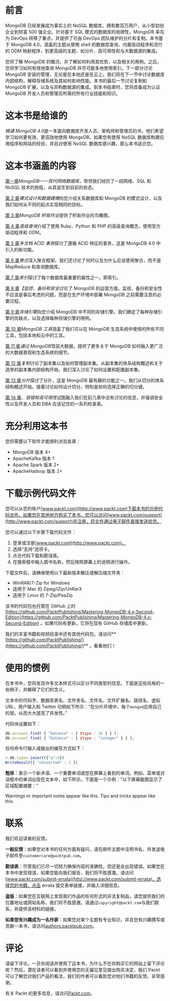 # 前言

MongoDB 已经发展成为事实上的 NoSQL 数据库，拥有数百万用户，从小型初创企业到财富 500 强企业。针对基于 SQL 模式的数据库的局限性，MongoDB 率先为 DevOps 转移了重点，并提供了可由 DevOps 团队维护的分片和复制。本书基于 MongoDB 4.0，涵盖的主题从使用 shell 的数据库查询、内置驱动程序和流行的 ODM 映射程序，到更高级的主题，如分片、高可用性和与大数据源的集成。

您将了解 MongoDB 的概况，并了解如何利用其优势，以及相关的用例。之后，您将学习如何有效地查询 MongoDB 并尽可能多地使用索引。下一部分讨论 MongoDB 安装的管理，无论是在本地还是在云上。我们将在下一节中讨论数据库内部结构，解释存储系统及其如何影响性能。本书的最后一节讨论复制和 MongoDB 扩展，以及与异构数据源的集成。到本书结束时，您将具备成为认证 MongoDB 开发人员和管理员所需的所有行业技能和知识。

# 这本书是给谁的

*精通 MongoDB 4.0*是一本面向数据库开发人员、架构师和管理员的书，他们希望学习如何更有效、更高效地使用 MongoDB。如果您有使用 NoSQL 数据库构建应用程序和网站的经验，并且对使用 NoSQL 数据库感兴趣，那么本书适合您。

# 这本书涵盖的内容

[第一章](00.html)*MongoDB——现代网络数据库*，带领我们经历了一段网络、SQL 和 NoSQL 技术的旅程，从其诞生到目前的状态。

[第 2 章](00.html)*模式设计和数据建模*向您介绍关系数据库和 MongoDB 的模式设计，以及我们如何从不同的起点实现相同的目标。

[第 3 章](00.html)*MongoDB 积垢作业*提供了积垢作业的鸟瞰图。

[第 4 章](00.html)*高级查询*介绍了使用 Ruby、Python 和 PHP 的高级查询概念，使用官方驱动程序和 ODM。

[第 5 章](00.html)*多文档 ACID 事务*探讨了遵循 ACID 特征的事务，这是 MongoDB 4.0 中引入的新功能。

[第 6 章](00.html)*聚合*深入聚合框架。我们还讨论了何时以及为什么应该使用聚合，而不是 MapReduce 和查询数据库。

[第 7 章](00.html)*索引*探讨了每个数据库最重要的属性之一，即索引。

[第 8 章](00.html)*【监控、备份和安全*讨论了 MongoDB 的运营方面。监视、备份和安全性不应该是事后考虑的问题，而是在生产环境中部署 MongoDB 之前需要注意的必要过程。

[第 9 章](10.html)*存储引擎*向您介绍 MongoDB 中不同的存储引擎。我们确定了每种存储引擎的优缺点，以及选择每种存储引擎的用例。

[第 10 章](10.html)*MongoDB 工具*涵盖了我们可以在 MongoDB 生态系统中使用的所有不同工具，包括本地和云中的工具。

[第 11 章](00.html)*通过 MongoDB*驾驭大数据，提供了更多关于 MongoDB 如何融入更广泛的大数据景观和生态系统的细节。

[第 12 章](00.html)*复制*讨论了副本集以及如何管理副本集。从副本集的体系结构概述和关于选举的副本集内部结构开始，我们深入讨论了如何设置和配置副本集。

[第 13 章](00.html)*分片*探讨了分片，这是 MongoDB 最有趣的功能之一。我们从切分的体系结构概述开始，接着讨论如何设计切分，特别是如何选择正确的切分键。

[第 14 章](00.html)、*容错和高可用性*试图融入我们在前几章中没有讨论的信息，并强调安全性以及开发人员和 DBA 应该记住的一系列检查表。

# 充分利用这本书

您将需要以下软件才能顺利浏览各章：

*   MongoDB 版本 4+
*   ApacheKafka 版本 1
*   Apache Spark 版本 2+
*   ApacheHadoop 版本 2+

# 下载示例代码文件

您可以从您的账户[www.packt.com](http://www.packt.com)下载本书的示例代码文件。如果您在其他地方购买了本书，您可以访问[www.packt.com/support](http://www.packt.com/support)并注册，将文件通过电子邮件直接发送给您。

您可以通过以下步骤下载代码文件：

1.  登录或注册[www.packt.com](http://www.packt.com)。
2.  选择“支持”选项卡。
3.  点击代码下载和勘误表。
4.  在搜索框中输入图书名称，然后按照屏幕上的说明进行操作。

下载文件后，请确保使用以下最新版本解压或解压缩文件夹：

*   WinRAR/7-Zip for Windows
*   适用于 Mac 的 Zipeg/iZip/UnRarX
*   适用于 Linux 的 7-Zip/PeaZip

该书的代码包也托管在 GitHub 上的[https://github.com/PacktPublishing/Mastering-MongoDB-4.x-Second-Edition](https://github.com/PacktPublishing/Mastering-MongoDB-4.x-Second-Edition) 。如果代码有更新，它将在现有 GitHub 存储库中更新。

我们的丰富书籍和视频目录中还有其他代码包，请访问**[https://github.com/PacktPublishing/](https://github.com/PacktPublishing/)** 。看看他们！

# 使用的惯例

在本书中，您将发现许多文本样式可以区分不同类型的信息。下面是这些风格的一些例子，并解释了它们的含义。

文本中的代码字、数据库表名、文件夹名、文件名、文件扩展名、路径名、虚拟 URL、用户输入和 Twitter 句柄如下所示：“在分片环境中，每个`mongod`应用自己的锁，从而大大提高了并发性。”

代码块设置如下：

```js
db.account.find( { "balance" : { $type : 16 } } );
db.account.find( { "balance" : { $type : "integer" } } );
```

任何命令行输入或输出的编写方式如下：

```js
> db.types.insert({"a":4})
WriteResult({ "nInserted" : 1 })
```

**粗体**：表示一个新术语、一个重要单词或您在屏幕上看到的单词。例如，菜单或对话框中的单词出现在文本中，如下所示。下面是一个示例：“以下屏幕截图显示了区域配置摘要：”

Warnings or important notes appear like this. Tips and tricks appear like this.

# 联系

我们欢迎读者的反馈。

**一般反馈**：如果您对本书的任何方面有疑问，请在邮件主题中注明书名，并发送电子邮件至`customercare@packtpub.com`。

**勘误表**：尽管我们已尽一切努力确保内容的准确性，但还是会出现错误。如果您在本书中发现错误，如果您能向我们报告，我们将不胜感激。请访问[www.packt.com/submit-errata](http://www.packt.com/submit-errata)，选择您的书籍，点击 errata 提交表单链接，并输入详细信息。

**盗版**：如果您在互联网上发现我们作品的任何形式的非法复制品，请您提供我们的位置地址或网站名称，我们将不胜感激。请通过`copyright@packt.com`与我们联系，并提供该材料的链接。

**如果您有兴趣成为一名作家**：如果您对某个主题有专业知识，并且您有兴趣撰写或贡献一本书，请访问[authors.packtpub.com](http://authors.packtpub.com/)。

# 评论

请留下评论。一旦你阅读并使用了这本书，为什么不在你购买它的网站上留下评论呢？然后，潜在读者可以看到并使用您的无偏见意见做出购买决定，我们 Packt 可以了解您对我们产品的看法，我们的作者可以看到您对他们书籍的反馈。非常感谢。

有关 Packt 的更多信息，请访问[Packt.com](http://www.packt.com/)。